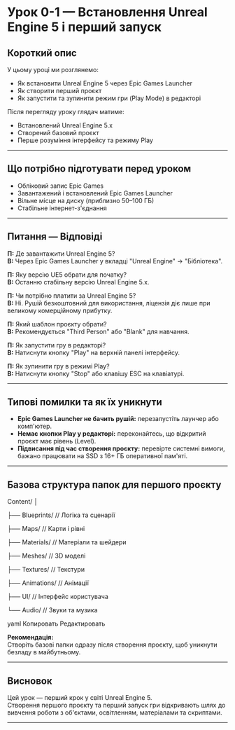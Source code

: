 # Урок 0-1 — Встановлення Unreal Engine 5 і перший запуск

## Короткий опис

У цьому уроці ми розглянемо:
- Як встановити Unreal Engine 5 через Epic Games Launcher
- Як створити перший проєкт
- Як запустити та зупинити режим гри (Play Mode) в редакторі

Після перегляду уроку глядач матиме:
- Встановлений Unreal Engine 5.x
- Створений базовий проєкт
- Перше розуміння інтерфейсу та режиму Play

---

## Що потрібно підготувати перед уроком

- Обліковий запис Epic Games
- Завантажений і встановлений Epic Games Launcher
- Вільне місце на диску (приблизно 50–100 ГБ)
- Стабільне інтернет-з'єднання

---

## Питання — Відповіді

**П:** Де завантажити Unreal Engine 5?  
**В:** Через Epic Games Launcher у вкладці "Unreal Engine" → "Бібліотека".

**П:** Яку версію UE5 обрати для початку?  
**В:** Останню стабільну версію Unreal Engine 5.x.

**П:** Чи потрібно платити за Unreal Engine 5?  
**В:** Ні. Рушій безкоштовний для використання, ліцензія діє лише при великому комерційному прибутку.

**П:** Який шаблон проєкту обрати?  
**В:** Рекомендується "Third Person" або "Blank" для навчання.

**П:** Як запустити гру в редакторі?  
**В:** Натиснути кнопку "Play" на верхній панелі інтерфейсу.

**П:** Як зупинити гру в режимі Play?  
**В:** Натиснути кнопку "Stop" або клавішу ESC на клавіатурі.

---

## Типові помилки та як їх уникнути

- **Epic Games Launcher не бачить рушій:** перезапустіть лаунчер або комп'ютер.
- **Немає кнопки Play у редакторі:** переконайтесь, що відкритий проєкт має рівень (Level).
- **Підвисання під час створення проєкту:** перевірте системні вимоги, бажано працювати на SSD з 16+ ГБ оперативної пам'яті.

---

## Базова структура папок для першого проєкту

Content/
│

├── Blueprints/ // Логіка та сценарії

├── Maps/ // Карти і рівні

├── Materials/ // Матеріали та шейдери

├── Meshes/ // 3D моделі

├── Textures/ // Текстури

├── Animations/ // Анімації

├── UI/ // Інтерфейс користувача

└── Audio/ // Звуки та музика

yaml
Копировать
Редактировать

**Рекомендація:**  
Створіть базові папки одразу після створення проєкту, щоб уникнути безладу в майбутньому.

---

## Висновок

Цей урок — перший крок у світі Unreal Engine 5.  
Створення першого проєкту та перший запуск гри відкривають шлях до вивчення роботи з об'єктами, освітленням, матеріалами та скриптами.

---

